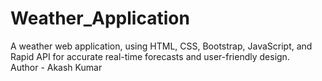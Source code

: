 # Weather_Application
A weather web application, using HTML, CSS, Bootstrap, JavaScript, and Rapid API for accurate real-time forecasts and user-friendly design.
<br>
Author - Akash Kumar
